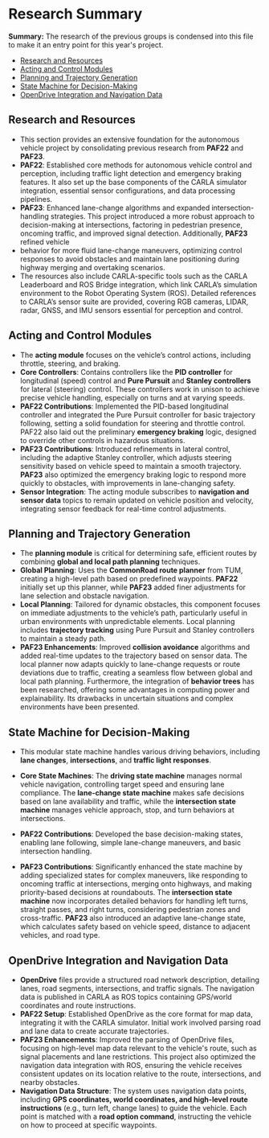 # Research Summary

**Summary:** The research of the previous groups is condensed into this file to make it an entry point for this year's project.

- [Research and Resources](#research-and-resources)
- [Acting and Control Modules](#acting-and-control-modules)
- [Planning and Trajectory Generation](#planning-and-trajectory-generation)
- [State Machine for Decision-Making](#state-machine-for-decision-making)
- [OpenDrive Integration and Navigation Data](#opendrive-integration-and-navigation-data)

## Research and Resources

- This section provides an extensive foundation for the autonomous vehicle project by consolidating previous research from **PAF22** and **PAF23**.  
- **PAF22**: Established core methods for autonomous vehicle control and perception, including traffic light detection and emergency braking features. It also set up the base components of the CARLA simulator integration, essential sensor configurations, and data processing pipelines.
- **PAF23**: Enhanced lane-change algorithms and expanded intersection-handling strategies. This project introduced a more robust approach to decision-making at intersections, factoring in pedestrian presence, oncoming traffic, and improved signal detection. Additionally, **PAF23** refined vehicle
- behavior for more fluid lane-change maneuvers, optimizing control responses to avoid obstacles and maintain lane positioning during highway merging and overtaking scenarios.
- The resources also include CARLA-specific tools such as the CARLA Leaderboard and ROS Bridge integration, which link CARLA’s simulation environment to the Robot Operating System (ROS). Detailed references to CARLA’s sensor suite are provided, covering RGB cameras, LIDAR, radar, GNSS, and IMU
sensors essential for perception and control.

## Acting and Control Modules

- The **acting module** focuses on the vehicle’s control actions, including throttle, steering, and braking.
- **Core Controllers**: Contains controllers like the **PID controller** for longitudinal (speed) control and **Pure Pursuit** and **Stanley controllers** for lateral (steering) control. These controllers work in unison to achieve precise vehicle handling, especially on turns and at varying speeds.
- **PAF22 Contributions**: Implemented the PID-based longitudinal controller and integrated the Pure Pursuit controller for basic trajectory following, setting a solid foundation for steering and throttle control. PAF22 also laid out the preliminary **emergency braking** logic, designed to override
other controls in hazardous situations.
- **PAF23 Contributions**: Introduced refinements in lateral control, including the adaptive Stanley controller, which adjusts steering sensitivity based on vehicle speed to maintain a smooth trajectory. **PAF23** also optimized the emergency braking logic to respond more quickly to obstacles, with
improvements in lane-changing safety.
- **Sensor Integration**: The acting module subscribes to **navigation and sensor data** topics to remain updated on vehicle position and velocity, integrating sensor feedback for real-time control adjustments.

## Planning and Trajectory Generation

- The **planning module** is critical for determining safe, efficient routes by combining **global and local path planning** techniques.
- **Global Planning**: Uses the **CommonRoad route planner** from TUM, creating a high-level path based on predefined waypoints. **PAF22** initially set up this planner, while **PAF23** added finer adjustments for lane selection and obstacle navigation.
- **Local Planning**: Tailored for dynamic obstacles, this component focuses on immediate adjustments to the vehicle’s path, particularly useful in urban environments with unpredictable elements.
Local planning includes **trajectory tracking** using Pure Pursuit and Stanley controllers to maintain a steady path.
- **PAF23 Enhancements**: Improved **collision avoidance** algorithms and added real-time updates to the trajectory based on sensor data. The local planner now adapts quickly to lane-change requests or route deviations due to traffic, creating a seamless flow between global and local path planning.
Furthermore, the integration of **behavior trees** has been researched, offering some advantages in computing power and explainability. Its drawbacks in uncertain situations and complex environments have been presented.

## State Machine for Decision-Making

- This modular state machine handles various driving behaviors, including **lane changes**, **intersections**, and **traffic light responses**.
- **Core State Machines**: The **driving state machine** manages normal vehicle navigation, controlling target speed and ensuring lane compliance. The **lane-change state machine** makes safe decisions based on lane availability and traffic,
while the **intersection state machine** manages vehicle approach, stop, and turn behaviors at intersections.

- **PAF22 Contributions**: Developed the base decision-making states, enabling lane following, simple lane-change maneuvers, and basic intersection handling.
- **PAF23 Contributions**: Significantly enhanced the state machine by adding specialized states for complex maneuvers, like responding to oncoming traffic at intersections, merging onto highways, and making priority-based decisions at roundabouts.
The **intersection state machine** now incorporates detailed behaviors for handling left turns, straight passes, and right turns, considering pedestrian zones and cross-traffic. **PAF23** also introduced an adaptive lane-change state,
which calculates safety based on vehicle speed, distance to adjacent vehicles, and road type.

## OpenDrive Integration and Navigation Data

- **OpenDrive** files provide a structured road network description, detailing lanes, road segments, intersections, and traffic signals. The navigation data is published in CARLA as ROS topics containing GPS/world coordinates and route instructions.
- **PAF22 Setup**: Established OpenDrive as the core format for map data, integrating it with the CARLA simulator. Initial work involved parsing road and lane data to create accurate trajectories.
- **PAF23 Enhancements**: Improved the parsing of OpenDrive files, focusing on high-level map data relevant to the vehicle's route, such as signal placements and lane restrictions. This project also optimized the navigation data integration with ROS,
ensuring the vehicle receives consistent updates on its location relative to the route, intersections, and nearby obstacles.
- **Navigation Data Structure**: The system uses navigation data points, including **GPS coordinates, world coordinates, and high-level route instructions** (e.g., turn left, change lanes) to guide the vehicle. Each point is matched with a **road option command**,
instructing the vehicle on how to proceed at specific waypoints.
